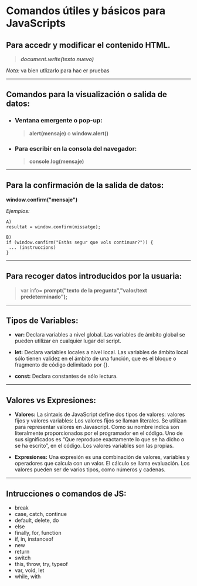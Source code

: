 # Comandos útiles y básicos para JavaScripts

## Para accedr y modificar el contenido HTML.

>***document.write(texto nuevo)***

*Nota:* va bien utlizarlo para hac er pruebas

---

## Comandos para la visualización o salida de datos:

* ### Ventana emergente o pop-up:
    >**alert(mensaje)** o **window.alert()**

* ### Para escribir en la consola del navegador:
    >**console.log(mensaje)**

---

## Para la confirmación de la salida de datos:

**window.confirm("mensaje")**

*Ejemplos:*

    A)
    resultat = window.confirm(missatge);

    B)
    if (window.confirm("Estàs segur que vols continuar?")) {
     ... (instruccions)
    }
---
## Para recoger datos introducidos por la usuaria:

> var info= **prompt("texto de la pregunta","valor/text predeterminado");**
---

## Tipos de Variables:

* **var:** Declara variables a nivel global. Las variables de ámbito global se pueden utilizar en cualquier lugar del script.
  
* **let:** Declara variables locales a nivel local. Las variables de ámbito local sólo tienen validez en el ámbito de una función, que es el bloque o fragmento de código delimitado por {}. 
  
* **const:** Declara constantes de sólo lectura.

---

## Valores vs Expresiones:

* **Valores:**
La sintaxis de JavaScript define dos tipos de valores: valores fijos y valores variables:
Los valores fijos se llaman literales. Se utilizan para representar valores en Javascript. Como su nombre indica son literalmente proporcionados por el programador en el código. Uno de sus significados es “Que reproduce exactamente lo que se ha dicho o se ha escrito”, en el código.
Los valores variables son las propias.
             
* **Expresiones:**
Una expresión es una combinación de valores, variables y operadores que calcula con un valor.
El cálculo se llama evaluación.
Los valores pueden ser de varios tipos, como números y cadenas.

---
## Intrucciones o comandos de JS:

* break
* case, catch, continue
* default, delete, do
* else
* finally, for, function
* if, in, instanceof
* new
* return
* switch
* this, throw, try, typeof
* var, void, let
* while, with
  

